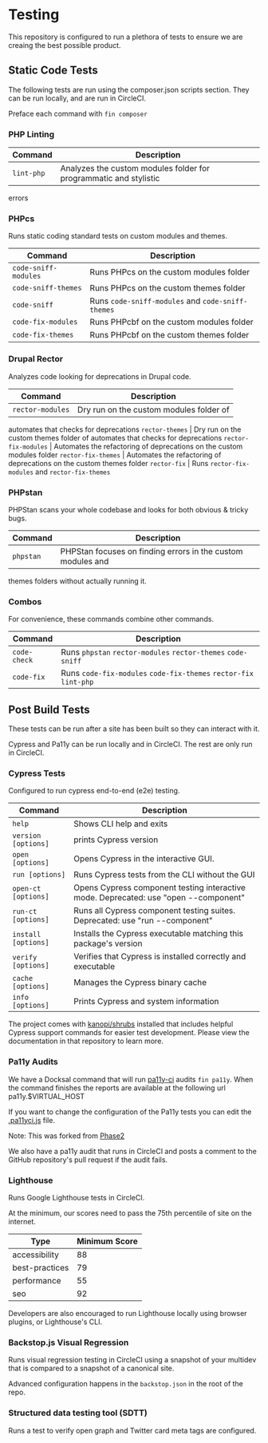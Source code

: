 # Testing

This repository is configured to run a plethora of tests to ensure we are
creaing the best possible product.

## Static Code Tests

The following tests are run using the composer.json scripts section. They can be
 run locally, and are run in CircleCI.

Preface each command with `fin composer`

### PHP Linting

Command | Description
--------|------------
`lint-php` | Analyzes the custom modules folder for programmatic and stylistic
errors

### PHPcs

Runs static coding standard tests on custom modules and themes.

Command | Description
--------|------------
`code-sniff-modules` | Runs PHPcs on the custom modules folder
`code-sniff-themes` | Runs PHPcs on the custom themes folder
`code-sniff` | Runs `code-sniff-modules` and `code-sniff-themes`
`code-fix-modules` | Runs PHPcbf on the custom modules folder
`code-fix-themes` | Runs PHPcbf on the custom themes folder

### Drupal Rector

Analyzes code looking for deprecations in Drupal code.

Command | Description
--------|------------
`rector-modules` | Dry run on the custom modules folder of
automates that checks for deprecations
`rector-themes` | Dry run on the custom themes folder of
automates that checks for deprecations
`rector-fix-modules` | Automates the refactoring of deprecations
 on the custom modules folder
`rector-fix-themes` | Automates the refactoring of deprecations
 on the custom themes folder
`rector-fix` | Runs `rector-fix-modules` and `rector-fix-themes`

### PHPstan

PHPStan scans your whole codebase and looks for both obvious & tricky bugs.

Command | Description
--------|------------
`phpstan` | PHPStan focuses on finding errors in the custom modules and
 themes folders without actually running it.

### Combos

For convenience, these commands combine other commands.

Command | Description
--------|------------
`code-check` | Runs `phpstan` `rector-modules` `rector-themes` `code-sniff`
`code-fix` | Runs `code-fix-modules` `code-fix-themes` `rector-fix` `lint-php`


## Post Build Tests

These tests can be run after a site has been built so they can interact with it.

Cypress and Pa11y can be run locally and in CircleCI. The rest are only run in
CircleCI.

### Cypress Tests

Configured to run cypress end-to-end (e2e) testing.

Command | Description
--------|------------
`help` | Shows CLI help and exits
`version [options]` | prints Cypress version
`open [options]` | Opens Cypress in the interactive GUI.
`run [options]` | Runs Cypress tests from the CLI without the GUI
`open-ct [options]` | Opens Cypress component testing interactive mode. Deprecated: use "open --component"
`run-ct [options]` | Runs all Cypress component testing suites. Deprecated: use "run --component"
`install [options]` | Installs the Cypress executable matching this package's version
`verify [options]` | Verifies that Cypress is installed correctly and executable
`cache [options]` | Manages the Cypress binary cache
`info [options]` | Prints Cypress and system information

The project comes with [kanopi/shrubs](https://packagist.org/packages/kanopi/shrubs)
 installed that includes helpful Cypress support commands for easier test
 development. Please view the documentation in that repository to learn more.

### Pa11y Audits

We have a Docksal command that will run [pa11y-ci](https://github.com/pa11y/pa11y-ci)
audits `fin pa11y`. When the command finishes the reports are available at the
following url pa11y.$VIRTUAL_HOST

If you want to change the configuration of the Pa11y tests you can edit the
[.pa11yci.js](/tests/pa11y/.pa11yci.js) file.

Note: This was forked from [Phase2](https://github.com/phase2/pa11y-dashboard)

We also have a pa11y audit that runs in CircleCI and posts a comment to the
GitHub repository's pull request if the audit fails.

### Lighthouse

Runs Google Lighthouse tests in CircleCI.

At the minimum, our scores need to pass the 75th percentile of site on the
internet.

Type | Minimum Score
-----|--------------
accessibility | 88
best-practices| 79
performance | 55
seo | 92

Developers are also encouraged to run Lighthouse locally using browser plugins,
or Lighthouse's CLI.

### Backstop.js Visual Regression

Runs visual regression testing in CircleCI using a snapshot of your multidev
that is compared to a snapshot of a canonical site.

Advanced configuration happens in the `backstop.json` in the root of the repo.

### Structured data testing tool (SDTT)

Runs a test to verify open graph and Twitter card meta tags are configured.
